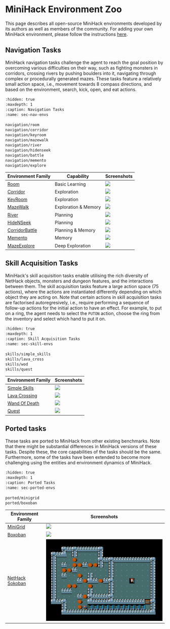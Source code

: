 # MiniHack Environment Zoo

This page describes all open-source MiniHack environments developed by its authors as well as members of the community. For adding your own MiniHack environment, please follow the instructions [here](./contributing.md).

## Navigation Tasks

MiniHack navigation tasks challenge the agent to reach the goal position by
overcoming various difficulties on their way, such as fighting monsters in corridors,
crossing rivers by pushing boulders into it, navigating through complex or procedurally generated mazes.
These tasks feature a relatively small action space, i.e., movement towards 8 compass directions, and based on the environment, search, kick, open, and eat actions.

```{toctree}
:hidden: true
:maxdepth: 1
:caption: Navigation Tasks
:name: sec-nav-envs

navigation/room
navigation/corridor
navigation/keyroom
navigation/mazewalk
navigation/river
navigation/hidenseek
navigation/battle
navigation/memento
navigation/explore
```

| Environment Family                    | Capability           | Screenshots                  |
| ------------------------------------- | -------------------- | ---------------------------- |
| [Room](./navigation/room)             | Basic Learning       | ![](./imgs/rooms.png)        |
| [Corridor](./navigation/corridor)     | Exploration          | ![](./imgs/corridors.png)    |
| [KeyRoom](./navigation/keyroom)       | Exploration          | ![](./imgs/keyrooms.png)     |
| [MazeWalk](./navigation/mazewalk)     | Exploration & Memory | ![](./imgs/mazewalks.png)    |
| [River](./navigation/river)           | Planning             | ![](./imgs/rivers.png)       |
| [HideNSeek](./navigation/hidenseek)   | Planning             | ![](./imgs/hidenseeks.png)   |
| [CorridorBattle](./navigation/battle) | Planning & Memory    | ![](./imgs/battle.png)       |
| [Memento](./navigation/memento)       | Memory               | ![](./imgs/memento.png)      |
| [MazeExplore](./navigation/explore)   | Deep Exploration     | ![](./imgs/mazeexplores.png) |


## Skill Acquisition Tasks

MiniHack's skill acquisition tasks enable utilising the rich diversity of NetHack
objects, monsters and dungeon features, and the interactions between them. 
The skill acquisition tasks feature a large action space (75 actions), where the actions are instantiated differently depending on which object they are acting on.
Note that certain actions in skill acquisition tasks are factorised autoregresively,
i.e., require performing a sequence of follow-up actions for the initial action to have an effect. For
example, to put on a ring, the agent needs to select the `PUTON` action, choose the ring from the
inventory and select which hand to put it on.

```{toctree}
:hidden: true
:maxdepth: 1
:caption: Skill Acquisition Tasks
:name: sec-skill-envs

skills/simple_skills
skills/lava_cross
skills/wod
skills/quest
```

| Environment Family                      | Screenshots                   |
| --------------------------------------- | ----------------------------- |
| [Simple Skills](./skills/simple_skills) | ![](./imgs/simple_skills.png) |
| [Lava Crossing](./skills/lava_cross)    | ![](./imgs/lavacross.png)     |
| [Wand Of Death](./skills/wod)           | ![](./imgs/wod.png)           |
| [Quest](./skills/quest)                 | ![](./imgs/quest_hard.png)    |

<!-- The nature of actions in NetHack requires the agent to
perform a sequence of subsequent actions so that the initial action, which is
meant for interaction with an object, has an effect. The exact sequence of
subsequent actions can be inferred by the in-game message bar
prompts. Hence the messages are also used as part of observations in
the skill acquisition tasks. For example, when located in the same grid with
an apple lying on the floor, selecting the `Eat` action will not be
enough for the agent to eat it. In this case, the message bar will ask the
following question: _"There is an apple here; eat it? [ynq] (n)_".
Choosing the `Y` action at the next timestep will cause the initial
`EAT` action to take effect, and the agent will actually eat the apple.
On the other hand, selecting the `N` action will decline the previous `EAT` action prompt.
The rest of the actions will not progress the in-game timer and the agent will stay in the same state.
We refer to this skill as `Confirmation`.

The `PickUp` skill requires to pick up objects from the floor first and
put in the inventory. The tasks with `InventorySelect` skill necessities
selecting an object from the inventory using corresponding key, for example
_"What do you want to wear? [fg or ?*]"_ or _"What do you want to
zap? [f or ?*]"_. The `Direction` skill requires to choose one of the
moving directions for applying the selected action, e.g., kicking or zapping
certain types of wands. In this case, _"In what direction?"_ message
will appear on the screen. The `Navigation` skill tests the agent's
ability to solve various mazes and labyrinths using the moving commands. -->

## Ported tasks

These tasks are ported to MiniHack from other existing benchmarks. Note that there might be substantial differences in MiniHack versions of these tasks. Despite these, the core capabilities of the tasks should be the same. Furthermore, some of the tasks have been extended to become more challenging using the entities and environment dynamics of MiniHack.

```{toctree}
:hidden: true
:maxdepth: 1
:caption: Ported Tasks
:name: sec-ported-envs

ported/minigrid
ported/boxoban
```

| Environment Family            | Screenshots               |
| ----------------------------- | ------------------------- |
| [MiniGrid](./ported/minigrid) | ![](./imgs/multiroom.png) |
| [Boxoban](./ported/boxoban)   | ![](./imgs/boxoban.png)   |
| [NetHack Sokoban](./ported/sokoban)   | ![](./imgs/sokoban3b.png)   |
